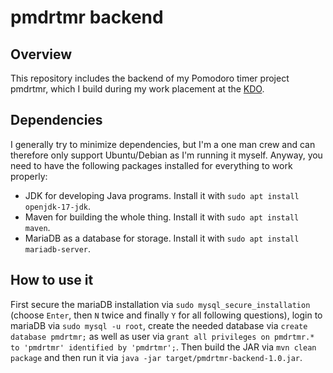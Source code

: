 # pmdrtmr backend

## Overview

This repository includes the backend of my Pomodoro timer project pmdrtmr, which I build during my work placement at the [KDO](https://www.kdo.de/).

## Dependencies

I generally try to minimize dependencies, but I'm a one man crew and can therefore only support Ubuntu/Debian as I'm running it myself. Anyway, you need to have the following packages installed for everything to work properly:

- JDK for developing Java programs. Install it with `sudo apt install openjdk-17-jdk`.
- Maven for building the whole thing. Install it with `sudo apt install maven`.
- MariaDB as a database for storage. Install it with `sudo apt install mariadb-server`.

## How to use it

First secure the mariaDB installation via `sudo mysql_secure_installation` (choose `Enter`, then `N` twice and finally `Y` for all following questions), login to mariaDB via `sudo mysql -u root`, create the needed database via `create database pmdrtmr;` as well as user via `grant all privileges on pmdrtmr.* to 'pmdrtmr' identified by 'pmdrtmr';`. Then build the JAR via `mvn clean package` and then run it via `java -jar target/pmdrtmr-backend-1.0.jar`.
